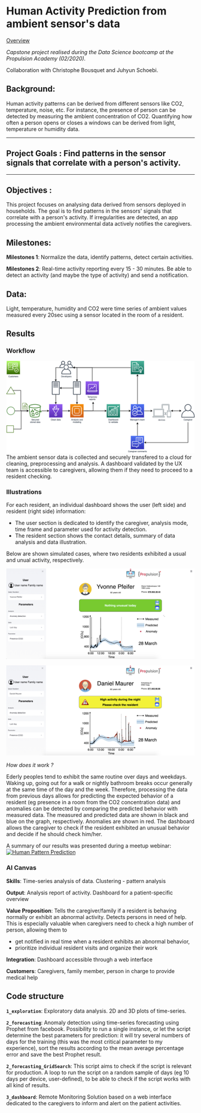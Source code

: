 # Human Activity Prediction from ambient sensor's data

[Overview](Overview.png)

*Capstone project realised during the Data Science bootcamp at the Propulsion Academy (02/2020).*

Collaboration with Christophe Bousquet and Juhyun Schoebi.

## Background:
Human activity patterns can be derived from different sensors like CO2, temperature, noise, etc. For instance, the presence of person can be detected by measuring the ambient concentration of CO2. Quantifying how often a person opens or closes a windows can be derived from light, temperature or humidity data.

***
## Project Goals : Find patterns in the sensor signals that correlate with a person's activity.

***

## Objectives :
This project focuses on analysing data derived from sensors deployed in households. The goal is to find patterns in the sensors' signals that correlate with a person's activity. If irregularities are detected, an app processing the ambient environmental data actively notifies the caregivers.

## Milestones:
**Milestones 1**: Normalize the data, identify patterns, detect certain activities.

**Milestones 2**: Real-time activity reporting every 15 - 30 minutes. Be able to detect an activity (and maybe the type of activity) and send a notification.

## Data:
Light, temperature, humidity and CO2 were time series of ambient values measured every 20sec using a sensor located in the room of a resident.

## Results
### Workflow
![Workflow](Workflow_.png)
The ambient sensor data is collected and securely transfered to a cloud for cleaning, preprocessing and analysis. A dashboard validated by the UX team is accessible to caregivers, allowing them if they need to proceed to a resident checking.

### Illustrations
For each resident, an individual dashboard shows the user (left side) and resident (right side) information:
- The user section is dedicated to identify the caregiver, analysis mode, time frame and parameter used for activity detection.
- The resident section shows the contact details, summary of data analysis and data illustration.

Below are shown simulated cases, where two residents exhibited a usual and unual activity, respectively.

![Usual Activity](Usual_Activity.png)

![Unusual Activity](Unusual_Activity.png)

*How does it work ?*

Ederly peoples tend to exhibit the same routine over days and weekdays. Waking up, going out for a walk or nightly bathroom breaks occur generally at the same time of the day and the week. Therefore, processing the data from previous days allows for predicting the expected behavior of a resident (eg presence in a room from the CO2 concentration data) and anomalies can be detected by comparing the predicted behavior with measured data.
The measured and predicted data are shown in black and blue on the graph, respectively. Anomalies are shown in red. The dashboard allows the caregiver to check if the resident exhibited an unusual behavior and decide if he should check him/her.

A summary of our results was presented during a meetup webinar:
[![Human Pattern Prediction](http://img.youtube.com/vi/AL4BGwj-aBA/0.jpg)](http://www.youtube.com/watch?v=AL4BGwj-aBA "Predictive Analytics")

### AI Canvas
**Skills**: Time-series analysis of data. Clustering - pattern analysis

**Output**: Analysis report of activity. Dashboard for a patient-specific overview

**Value Proposition**: Tells the caregiver/family if a resident is behaving normally or exhibit an abnormal activity. Detects persons in need of help. This is especially valuable when caregivers need to check a high number of person, allowing them to
- get notified in real time when a resident exhibits an abnormal behavior,
- prioritize individual resident visits and organize their work

**Integration**: Dashboard accessible through a web interface

**Customers**: Caregivers, family member, person in charge to provide medical help

## Code structure

**`1_exploration`**: Exploratory data analysis. 2D and 3D plots of time-series.

**`2_forecasting`**: Anomaly detection using time-series forecasting using Prophet from facebook. Possibility to run a single instance, or let the script determine the best parameters for prediction: it will try several numbers of days for the training (this was the most critical parameter to my experience), sort the results according to the mean average percentage error and save the best Prophet result. 

**`2_forecasting_GridSearch`**: This script aims to check if the script is relevant for production. A loop to run the script on a random sample of days (eg 10 days per device, user-defined), to be able to check if the script works with all kind of results.

**`3_dashboard`**:  Remote Monitoring Solution based on a web interface dedicated to the caregivers to inform and alert on the patient activities.
